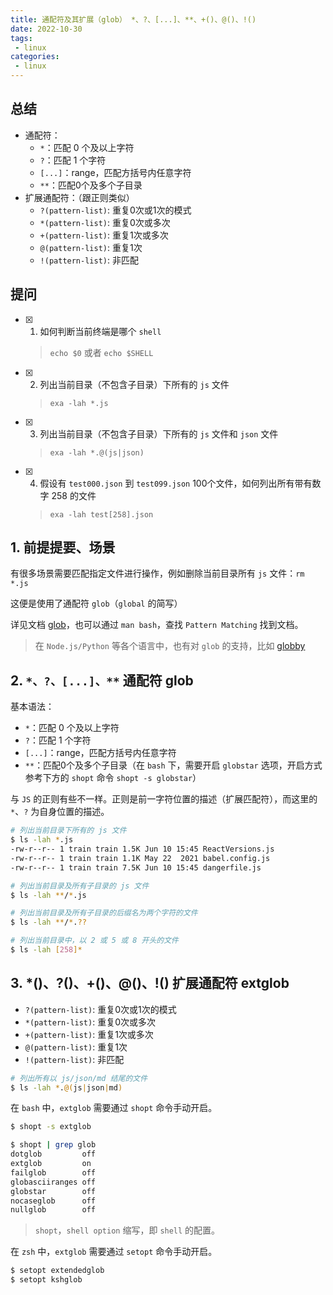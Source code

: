 ```yaml
---
title: 通配符及其扩展（glob） *、?、[...]、**、+()、@()、!()
date: 2022-10-30
tags:
 - linux
categories: 
 - linux
---
```



## 总结
- 通配符：
  - `*`：匹配 0 个及以上字符
  - `?`：匹配 1 个字符
  - `[...]`：range，匹配方括号内任意字符
  - `**`：匹配0个及多个子目录
- 扩展通配符：（跟正则类似）
  - `?(pattern-list)`: 重复0次或1次的模式
  - `*(pattern-list)`: 重复0次或多次
  - `+(pattern-list)`: 重复1次或多次
  - `@(pattern-list)`: 重复1次
  - `!(pattern-list)`: 非匹配


## 提问
- [x] 1. 如何判断当前终端是哪个 `shell` 
  > `echo $0` 或者 `echo $SHELL`
- [x] 2. 列出当前目录（不包含子目录）下所有的 `js` 文件
  > `exa -lah *.js`
- [x] 3. 列出当前目录（不包含子目录）下所有的 `js` 文件和 `json` 文件
  > `exa -lah *.@(js|json)`
- [x] 4. 假设有 `test000.json` 到 `test099.json` 100个文件，如何列出所有带有数字 258 的文件
  > `exa -lah test[258].json`



<!-- ## 疑问
- [ ] 1. -->




## 1. 前提提要、场景
有很多场景需要匹配指定文件进行操作，例如删除当前目录所有 `js` 文件：`rm *.js`         

这便是使用了通配符 `glob`（`global` 的简写）

详见文档 [glob](https://man7.org/linux/man-pages/man7/glob.7.html)，也可以通过 `man bash`，查找 `Pattern Matching` 找到文档。
> 在 `Node.js/Python` 等各个语言中，也有对 `glob` 的支持，比如 [globby](https://www.npmjs.com/package/globby)     




## 2. `*、?、[...]、**`  通配符 glob

基本语法：
- `*`：匹配 0 个及以上字符
- `?`：匹配 1 个字符
- `[...]`：range，匹配方括号内任意字符
- `**`：匹配0个及多个子目录（在 `bash` 下，需要开启 `globstar` 选项，开启方式参考下方的 `shopt` 命令 `shopt -s globstar`）

与 `JS` 的正则有些不一样。正则是前一字符位置的描述（扩展匹配符），而这里的 `*`、`?` 为自身位置的描述。

```bash
# 列出当前目录下所有的 js 文件
$ ls -lah *.js
-rw-r--r-- 1 train train 1.5K Jun 10 15:45 ReactVersions.js
-rw-r--r-- 1 train train 1.1K May 22  2021 babel.config.js
-rw-r--r-- 1 train train 7.5K Jun 10 15:45 dangerfile.js

# 列出当前目录及所有子目录的 js 文件
$ ls -lah **/*.js

# 列出当前目录及所有子目录的后缀名为两个字符的文件
$ ls -lah **/*.??

# 列出当前目录中，以 2 或 5 或 8 开头的文件
$ ls -lah [258]*
```




## 3. \*()、\?()、+()、@()、!()  扩展通配符 extglob
- `?(pattern-list)`: 重复0次或1次的模式
- `*(pattern-list)`: 重复0次或多次
- `+(pattern-list)`: 重复1次或多次
- `@(pattern-list)`: 重复1次
- `!(pattern-list)`: 非匹配


```bash
# 列出所有以 js/json/md 结尾的文件
$ ls -lah *.@(js|json|md)
```

在 `bash` 中，`extglob` 需要通过 `shopt` 命令手动开启。
```bash
$ shopt -s extglob

$ shopt | grep glob
dotglob         off
extglob         on
failglob        off
globasciiranges off
globstar        off
nocaseglob      off
nullglob        off
```
> `shopt`，`shell option` 缩写，即 `shell` 的配置。


在 `zsh` 中，`extglob` 需要通过 `setopt` 命令手动开启。
```bash
$ setopt extendedglob
$ setopt kshglob
```